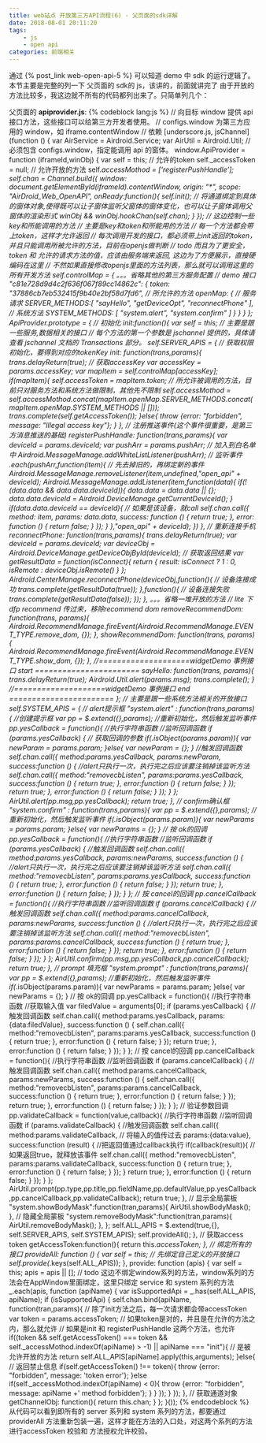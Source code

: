 ```yaml
---
title: web站点 开放第三方API流程(6) - 父页面的sdk详解
date: 2018-08-01 20:11:20
tags: 
    - js
    - open api
categories: 前端相关
---
```

通过 {% post_link web-open-api-5 %} 可以知道 demo 中 sdk 的运行逻辑了。本节主要是完整的列一下 父页面的 sdk的 js，该讲的，前面就讲完了
由于开放的方法比较多，我这边就不所有的代码都列出来了。只简单列几个：
<!--more-->
父页面的 **apiprovider.js**:
{% codeblock lang:js %}
// 向目标 window 提供 api 接口方法，这些接口可以给第三方开发者使用。
// configs.window 为第三方应用的 window，如 iframe.contentWindow
// 依赖 [underscore.js, jsChannel]
(function () {
    var AirService = Airdroid.Service;
    var AirUtil = Airdroid.Util;
    // 必须包含 configs.window，指定能调用 api 的窗体。
    window.ApiProvider = function (iframeId,winObj) {
        var self = this;
        // 允许的token
        self._accessToken = null;
        // 允许开放的方法
        self._accessMothod = ['registerPushHandle'];
        self.chan = Channel.build({
            window: document.getElementById(iframeId).contentWindow,
            origin: "*",
            scope: "AirDroid_Web_OpenAPI",
            onReady:function(){
                self.init();
                // 将通道绑定到具体的窗体对象,使得既可以让子窗体监听父窗体的窗体变化，也可以让子窗体调用父窗体的渲染形式
                winObj && winObj.hookChan(self.chan);
            }
        });
        // 这边控制一些key和所能调用的方法
        // 主要是key和token和所能用的方法
        // 每一个方法都会带上token，这样才允许返回
        // 每次调用开发的接口，都必须带上init返回的token，并且只能调用所被允许的方法，目前在openjs做判断
        // todo 而且为了更安全，token 和 允许的请求方法的值，应该由服务端来返回, 这边为了方便展示，直接硬编码在这里
        // 不然如果直接修改openjs里面的方法列表，那么就可以调用这里的所有开发方法
        self.controlMap = {
            。。。省略其他的第三方服务配置
            // demo 接口
            "c81e728d9d4c2f636f067f89cc14862c": {
                token: "37886cb7eb532415f9b40e2bf58d7fd6",
                // 所允许的方法
                openMap: {
                    // 服务请求
                    SERVER_METHODS:[
                        "sayHello",
                        "getDeviceOpt",
                        "reconnectPhone"
                    ],
                    // 系统方法
                    SYSTEM_METHODS: [
                        "system.alert",
                        "system.confirm"
                    ]
                }
            }
        }
    };
    ApiProvider.prototype = {
        // 初始化
        init:function(){
            var self = this;
            // 主要是跟一些服务,数据相关的接口
            // 每个方法的第一个参数是 jschannel 提供的，具体请查看 jschannel 文档的 Transactions 部分。
            self.SERVER_APIS = {
                // 获取权限初始化，要得到对应的tokenKey
                init: function(trans,params){
                    trans.delayReturn(true);
                    // 获取accessKey
                    var accessKey = params.accessKey;
                    var mapItem = self.controlMap[accessKey];
                    if(mapItem){
                        self._accessToken = mapItem.token;
                        // 所允许被调用的方法，目前只对服务方法和系统方法做限制，其他先不限制
                        self._accessMothod = self._accessMothod.concat(mapItem.openMap.SERVER_METHODS.concat(mapItem.openMap.SYSTEM_METHODS || []));
                        trans.complete(self.getAccessToken());
                    }else{
                        throw {error: "forbidden", message: "Illegal access key"};
                    }
                },
                // 注册推送事件(这个事件很重要，是第三方消息推送的基础)
                registerPushHandle: function(trans,params){
                    var deviceId = params.deviceId;
                    var pushArr = params.pushArr;
                    // 加入到白名单中
                    Airdroid.MessageManage.addWhiteListListener(pushArr);
                    // 监听事件
                    _.each(pushArr,function(item){
                        // 先去掉旧的，再绑定新的事件
                        Airdroid.MessageManage.removeListener(item,undefined,"open_api_" + deviceId);
                        Airdroid.MessageManage.addListener(item,function(data){
                            if(!(data.data && data.data.deviceId)){
                                data.data = data.data || {};
                                data.data.deviceId = Airdroid.DeviceManage.getCurrentDeviceId();
                            }
                            if(data.data.deviceId == deviceId){
                                // 如果是该设备，就call
                                self.chan.call({
                                    method: item,
                                    params: data.data,
                                    success: function () {
                                        return true;
                                    },
                                    error: function () {
                                        return false;
                                    }
                                });
                            }
                        },"open_api_" + deviceId);
                    })
                },
                // 重新连接手机
                reconnectPhone: function(trans,params){
                    trans.delayReturn(true);
                    var deviceId = params.deviceId;
                    var deviceObj = Airdroid.DeviceManage.getDeviceObjById(deviceId);
                    // 获取返回结果
                    var getResultData = function(isConnect){
                        return {
                            result: isConnect ? 1 : 0,
                            isRemote : deviceObj.isRemote()
                        }
                    };
                    Airdroid.CenterManage.reconnectPhone(deviceObj,function(){
                        // 设备连接成功
                        trans.complete(getResultData(true));
                    },function(){
                        // 设备连接失败
                        trans.complete(getResultData(false));
                    });
                },
                。。。省略一堆开放的方法
                // lite 下 dfp recommend 传过来，移除recommend dom
                removeRecommendDom: function(trans, params){
                    Airdroid.RecommendManage.fireEvent(Airdroid.RecommendManage.EVENT_TYPE.remove_dom, {});
                },
                showRecommendDom: function(trans, params){
                    Airdroid.RecommendManage.fireEvent(Airdroid.RecommendManage.EVENT_TYPE.show_dom, {});
                },
                //====================widgetDemo 事例接口 start =======================
                sayHello: function(trans, params){
                    trans.delayReturn(true);
                    Airdroid.Util.alert(params.msg);
                    trans.complete();
                }
                //====================widgetDemo 事例接口 end =======================
            };
            // 主要是跟一些系统方法相关的开放接口
            self.SYSTEM_APIS = {
                // alert提示框
                "system.alert" : function(trans,params){
                    //创建提示框
                    var pp = $.extend({},params);
                    //重新初始化，然后触发监听事件
                    pp.yesCallback = function(){
                        //执行字符串函数
                        //监听回调函数
                        if (params.yesCallback) {
                            // 获取回调的参数
                            if(_.isObject(params.param)){
                                var newParam = params.param;
                            }else{
                                var newParam = {};
                            }
                            //触发回调函数
                            self.chan.call({
                                method:params.yesCallback,
                                params:newParam,
                                success:function () {
                                    //alert只执行一次，执行完之后应该要注销掉该监听方法
                                    self.chan.call({
                                        method:"removecbListen",
                                        params:params.yesCallback,
                                        success:function () {
                                            return true;
                                        },
                                        error:function () {
                                            return false;
                                        }
                                    });
                                    return true;
                                },
                                error:function () {
                                    return false;
                                }
                            });
                        }
                    };
                    AirUtil.alert(pp.msg,pp.yesCallback);
                    return true;
                },
                // confirm确认框
                "system.confirm" : function(trans,params){
                    var pp = $.extend({},params);
                    //重新初始化，然后触发监听事件
                    if(_.isObject(params.param)){
                        var newParams = params.param;
                    }else{
                        var newParams = {};
                    }
                    // 按 ok的回调
                    pp.yesCallback = function(){
                        //执行字符串函数
                        //监听回调函数
                        if (params.yesCallback) {
                            //触发回调函数
                            self.chan.call({
                                method:params.yesCallback,
                                params:newParams,
                                success:function () {
                                    //alert只执行一次，执行完之后应该要注销掉该监听方法
                                    self.chan.call({
                                        method:"removecbListen",
                                        params:params.yesCallback,
                                        success:function () {
                                            return true;
                                        },
                                        error:function () {
                                            return false;
                                        }
                                    });
                                    return true;
                                },
                                error:function () {
                                    return false;
                                }
                            });
                        }
                    };
                    // 按 cancel的回调
                    pp.cancelCallback = function(){
                        //执行字符串函数
                        //监听回调函数
                        if (params.cancelCallback) {
                            //触发回调函数
                            self.chan.call({
                                method:params.cancelCallback,
                                params:newParams,
                                success:function () {
                                    //alert只执行一次，执行完之后应该要注销掉该监听方法
                                    self.chan.call({
                                        method:"removecbListen",
                                        params:params.cancelCallback,
                                        success:function () {
                                            return true;
                                        },
                                        error:function () {
                                            return false;
                                        }
                                    });
                                    return true;
                                },
                                error:function () {
                                    return false;
                                }
                            });
                        }
                    };
                    AirUtil.confirm(pp.msg,pp.yesCallback,pp.cancelCallback);
                    return true;
                },
                // prompt 填充框
                "system.prompt" : function(trans,params){
                    var pp = $.extend({},params);
                    //重新初始化，然后触发监听事件
                    if(_.isObject(params.param)){
                        var newParams = params.param;
                    }else{
                        var newParams = {};
                    }
                    // 按 ok的回调
                    pp.yesCallback = function(){
                        //执行字符串函数
                        //获取输入值
                        var filedValue = arguments[0];
                        if (params.yesCallback) {
                            //触发回调函数
                            self.chan.call({
                                method:params.yesCallback,
                                params:{data:filedValue},
                                success:function () {
                                    self.chan.call({
                                        method:"removecbListen",
                                        params:params.yesCallback,
                                        success:function () {
                                            return true;
                                        },
                                        error:function () {
                                            return false;
                                        }
                                    });
                                    return true;
                                },
                                error:function () {
                                    return false;
                                }
                            });
                        }
                    };
                    // 按 cancel的回调
                    pp.cancelCallback = function(){
                        //执行字符串函数
                        //监听回调函数
                        if (params.cancelCallback) {
                            //触发回调函数
                            self.chan.call({
                                method:params.cancelCallback,
                                params:newParams,
                                success:function () {
                                    self.chan.call({
                                        method:"removecbListen",
                                        params:params.cancelCallback,
                                        success:function () {
                                            return true;
                                        },
                                        error:function () {
                                            return false;
                                        }
                                    });
                                    return true;
                                },
                                error:function () {
                                    return false;
                                }
                            });
                        }
                    };
                    // 验证参数回调
                    pp.validateCallback = function(value,callback){
                        //执行字符串函数
                        //监听回调函数
                        if (params.validateCallback) {
                            //触发回调函数
                            self.chan.call({
                                method:params.validateCallback,
                                // 将输入的值传过去
                                params:{data:value},
                                success:function (result) {
                                    //把返回值通过callback执行
                                    if(callback(result)){
                                        // 如果返回true，就释放该事件
                                        self.chan.call({
                                            method:"removecbListen",
                                            params:params.validateCallback,
                                            success:function () {
                                                return true;
                                            },
                                            error:function () {
                                                return false;
                                            }
                                        });
                                    }
                                    return true;
                                },
                                error:function () {
                                    return false;
                                }
                            });
                        }
                    };
                    AirUtil.prompt(pp.type,pp.title,pp.fieldName,pp.defaultValue,pp.yesCallback,pp.cancelCallback,pp.validateCallback);
                    return true;
                },
                // 显示全局蒙板
                "system.showBodyMask":function(tran,params){
                    AirUtil.showBodyMask();
                },
                // 隐藏全局蒙板
                "system.removeBodyMask":function(tran,params){
                    AirUtil.removeBodyMask();
                },
            };
            self.ALL_APIS = $.extend(true,{}, self.SERVER_APIS, self.SYSTEM_APIS);
            self.provideAll();
        },
        // 获取access token
        getAccessToken:function(){
            return this._accessToken;
        },
        // 绑定所有的接口
        provideAll: function () {
            var self = this;
            // 先绑定自己定义的开放接口
            self.provide(_.keys(self.ALL_APIS));
        },
        provide: function (apis) {
            var self = this;
            apis = apis || [];
            // todo 这边不绑定window系列的方法，window系列的方法会在AppWindow里面绑定，这里只绑定 service 和 system 系列的方法
            _.each(apis, function (apiName) {
                var isSupportedApi = _.has(self.ALL_APIS, apiName);
                if (isSupportedApi) {
                    self.chan.bind(apiName, function(tran,params){
                        // 除了init方法之后，每一次请求都会带accessToken
                        var token = params.accessToken;
                        // 如果token是对的，并且是在允许的方法之内，那么就允许
                        // 如果是init 和 registerPushHandle 这两个方法，也允许
                        if((token && self.getAccessToken() === token && self._accessMothod.indexOf(apiName) > -1)
                                || apiName === "init"){
                            // 是被允许开放的方法
                            return self.ALL_APIS[apiName].apply(this,arguments);
                        }else{
                            // 返回禁止信息
                            if(self.getAccessToken() !== token){
                                throw {error: "forbidden", message: 'token error'};
                            }else if(self._accessMothod.indexOf(apiName) < 0){
                                throw {error: "forbidden", message: apiName +' method forbidden'};
                            }
                        }
                    });
                }
            });
        },
        // 获取通道对象
        getChannelObj: function(){
            return this.chan;
        }
    };
}());
{% endcodeblock %}
从代码可以看到即所有的 server 系列和 system 系列的方法，都要通过 providerAll 方法重新包装一遍，这样才能在方法的入口处，对这两个系列的方法进行accessToken 校验和 方法授权允许校验。









